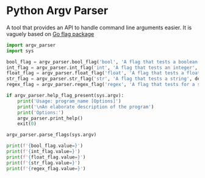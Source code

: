 # Python Argv Parser

A tool that provides an API to handle command line arguments easier. It is vaguely based on [Go flag package](https://pkg.go.dev/flag)

```python
import argv_parser
import sys

bool_flag = argv_parser.bool_flag('bool', 'A flag that tests a boolean')
int_flag = argv_parser.int_flag('int', 'A flag that tests an integer', default=1, required=True)
float_flag = argv_parser.float_flag('float', 'A flag that tests a floating point value')
str_flag = argv_parser.str_flag('str', 'A flag that tests a string', default='empty')
regex_flag = argv_parser.regex_flag('regex', 'A flag that tests for a string matching a regex', regex=r'.+\.py')

if argv_parser.help_flag_present(sys.argv):
    print('Usage: program_name [Options]')
    print('\nAn elaborate description of the program')
    print('Options:')
    argv_parser.print_help()
    exit(0)

argv_parser.parse_flags(sys.argv)

print(f'{bool_flag.value=}')
print(f'{int_flag.value=}')
print(f'{float_flag.value=}')
print(f'{str_flag.value=}')
print(f'{regex_flag.value=}')
```
